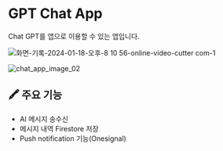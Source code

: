 # GPT Chat App

Chat GPT를 앱으로 이용할 수 있는 앱입니다.

![화면-기록-2024-01-18-오후-8 10 56-_online-video-cutter com_-_1_](https://github.com/chanbeenkim/gpt_chat_app/assets/118510224/a2f5b598-406a-40c2-b346-b1d7b6b5a8c4)

![chat_app_image_02](https://github.com/chanbeenkim/gpt_chat_app/assets/118510224/d8437d0e-6894-489f-bb70-bbc712697c3c)

## 🖍️ 주요 기능

- AI 메시지 송수신
- 메시지 내역 Firestore 저장
- Push notification 기능(Onesignal)
